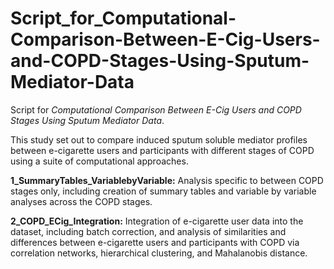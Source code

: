 # Script_for_Computational-Comparison-Between-E-Cig-Users-and-COPD-Stages-Using-Sputum-Mediator-Data

Script for *Computational Comparison Between E-Cig Users and COPD Stages Using Sputum Mediator Data*.

This study set out to compare induced sputum soluble mediator profiles between e-cigarette users and participants with different stages of COPD using a suite of computational approaches. 

**1_SummaryTables_VariablebyVariable:** Analysis specific to between COPD stages only, including creation of summary tables and variable by variable analyses across the COPD stages. 

**2_COPD_ECig_Integration:** Integration of e-cigarette user data into the dataset, including batch correction, and analysis of similarities and differences between e-cigarette users and participants with COPD via correlation networks, hierarchical clustering, and Mahalanobis distance. 
